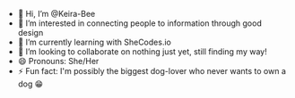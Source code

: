 - 👋 Hi, I’m @Keira-Bee
- 👀 I’m interested in connecting people to information through good design
- 🌱 I’m currently learning with SheCodes.io
- 💞️ I’m looking to collaborate on nothing just yet, still finding my way!
- 😄 Pronouns: She/Her
- ⚡ Fun fact: I'm possibly the biggest dog-lover who never wants to own a dog 😁

<!---
Keira-Bee/Keira-Bee is a ✨ special ✨ repository because its `README.md` (this file) appears on your GitHub profile.
You can click the Preview link to take a look at your changes.
--->
